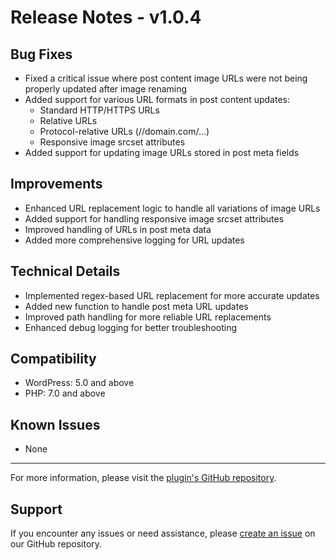 # Release Notes - v1.0.4

## Bug Fixes
- Fixed a critical issue where post content image URLs were not being properly updated after image renaming
- Added support for various URL formats in post content updates:
  - Standard HTTP/HTTPS URLs
  - Relative URLs
  - Protocol-relative URLs (//domain.com/...)
  - Responsive image srcset attributes
- Added support for updating image URLs stored in post meta fields

## Improvements
- Enhanced URL replacement logic to handle all variations of image URLs
- Added support for handling responsive image srcset attributes
- Improved handling of URLs in post meta data
- Added more comprehensive logging for URL updates

## Technical Details
- Implemented regex-based URL replacement for more accurate updates
- Added new function to handle post meta URL updates
- Improved path handling for more reliable URL replacements
- Enhanced debug logging for better troubleshooting

## Compatibility
- WordPress: 5.0 and above
- PHP: 7.0 and above

## Known Issues
- None

---

For more information, please visit the [plugin's GitHub repository](https://github.com/biggan-barta/bb-post-slug-image-renamer).

## Support
If you encounter any issues or need assistance, please [create an issue](https://github.com/biggan-barta/bb-post-slug-image-renamer/issues) on our GitHub repository.
